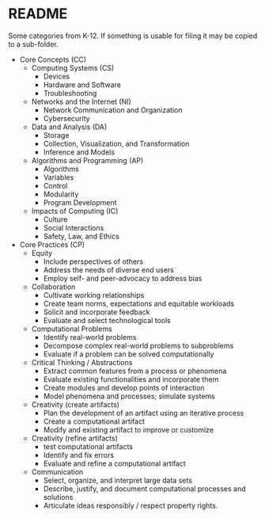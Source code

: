 # README

Some categories from K-12. If something is usable for filing it may be copied to a sub-folder.


* Core Concepts (CC)
	* Computing Systems (CS)
		* Devices
		* Hardware and Software
		* Troubleshooting
	* Networks and the Internet (NI)
		* Network Communication and Organization
		* Cybersecurity
	* Data and Analysis (DA)
		* Storage
		* Collection, Visualization, and Transformation
		* Inference and Models
	* Algorithms and Programming (AP)
		* Algorithms
		* Variables
		* Control
		* Modularity
		* Program Development
	* Impacts of Computing (IC)
		* Culture
		* Social Interactions
		* Safety, Law, and Ethics
* Core Practices (CP)
	* Equity
		* Include perspectives of others
		* Address the needs of diverse end users
		* Employ self- and peer-advocacy to address bias
	* Collaboration
		* Cultivate working relationships
		* Create team norms, expectations and equitable workloads
		* Solicit and incorporate feedback
		* Evaluate and select technological tools
	* Computational Problems
		* Identify real-world problems
		* Decompose complex real-world problems to subproblems
		* Evaluate if a problem can be solved computationally
	* Critical Thinking / Abstractions
		* Extract common features from a process or phenomena
		* Evaluate existing functionalities and incorporate them
		* Create modules and develop points of interaction
		* Model phenomena and processes; simulate systems
	* Creativity (create artifacts)
		* Plan the development of an artifact using an iterative process
		* Create a computational artifact
		* Modify and existing artifact to improve or customize
	* Creativity (refine artifacts)
		* test computational artifacts
		* Identify and fix errors
		* Evaluate and refine a computational artifact
	* Communication
		* Select, organize, and interpret large data sets
		* Describe, justify, and document computational processes and solutions
		* Articulate ideas responsibly / respect property rights.
